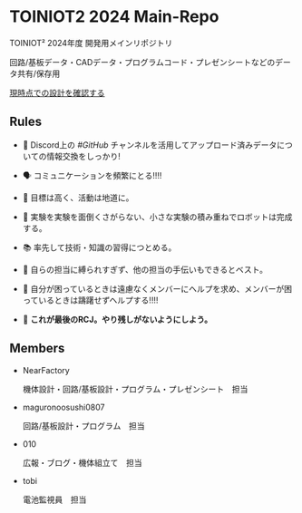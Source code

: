 # TOINIOT2 2024 Main-Repo

TOINIOT² 2024年度 開発用メインリポジトリ

回路/基板データ・CADデータ・プログラムコード・プレゼンシートなどのデータ共有/保存用

[現時点での設計を確認する](https://a360.co/3VDlfLE)



## Rules
* 📂 Discord上の _#GitHub_ チャンネルを活用してアップロード済みデータについての情報交換をしっかり!

* 🗣 コミュニケーションを頻繁にとる!!!!

* 👣 目標は高く、活動は地道に。

* 🧪 実験を実験を面倒くさがらない、小さな実験の積み重ねでロボットは完成する。

* 📚 率先して技術・知識の習得につとめる。

* 🤜 自らの担当に縛られすぎず、他の担当の手伝いもできるとベスト。

* 👥 自分が困っているときは遠慮なくメンバーにヘルプを求め、メンバーが困っているときは躊躇せずヘルプする!!!!

* 💪 **これが最後のRCJ。やり残しがないようにしよう。**




## Members
* NearFactory

  機体設計・回路/基板設計・プログラム・プレゼンシート　担当

* maguronoosushi0807

  回路/基板設計・プログラム　担当
  
* 010

  広報・ブログ・機体組立て　担当

* tobi

  電池監視員　担当
